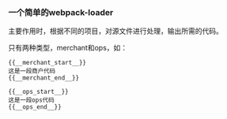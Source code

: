### 一个简单的webpack-loader

主要作用时，根据不同的项目，对源文件进行处理，输出所需的代码。

只有两种类型，merchant和ops，如：


    {{__merchant_start__}}
    这是一段商户代码
    {{__merchant_end__}}

    {{__ops_start__}}
    这是一段ops代码
    {{__ops_end__}}
